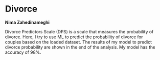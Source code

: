 # Divorce
**Nima Zahedinameghi**

Divorce Predictors Scale (DPS) is a scale that measures the probability of divorce. Here, I try to use ML to predict the probability of divorce for couples based on the loaded dataset. The results of my model to predict divorce probability are shown in the end of the analysis. My model has the accuracy of 98%.
